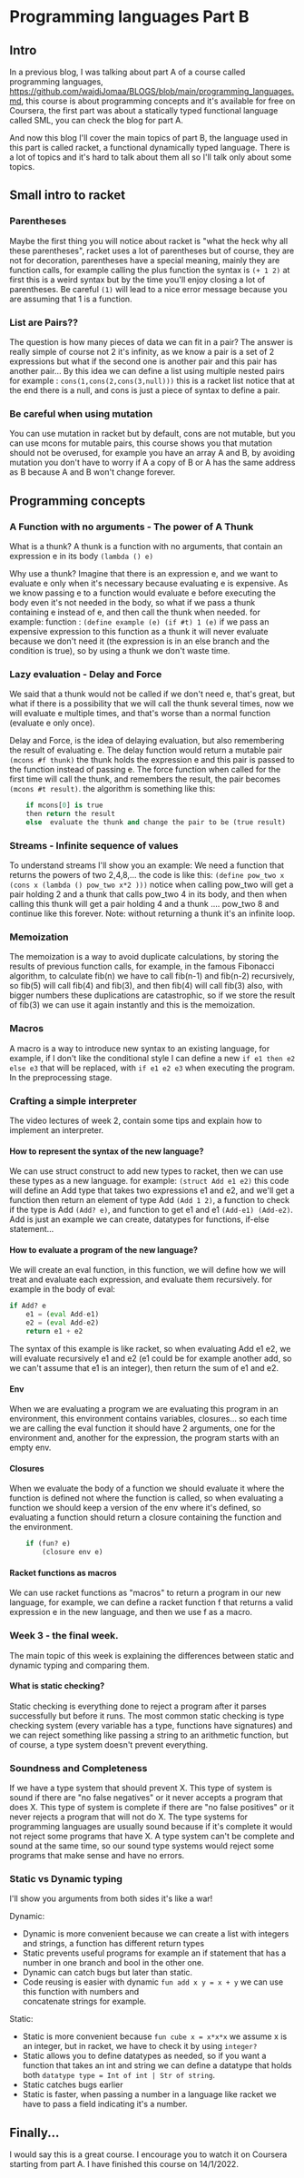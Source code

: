 # Programming languages Part B

## Intro

In a previous blog, I was talking about part A of a course called programming languages,
https://github.com/wajdiJomaa/BLOGS/blob/main/programming_languages.md, this course is about 
programming concepts and it's available for free on Coursera, the first part was about a 
statically typed functional language called SML, you can check the blog for part A. 

And now this blog I'll cover the main topics of part B, the language used in this part
is called racket, a functional dynamically typed language. There is a lot of topics and 
it's hard to talk about them all so I'll talk only about some topics.

## Small intro to racket

### Parentheses

Maybe the first thing you will notice about racket is "what the heck why all these parentheses",
racket uses a lot of parentheses but of course, they are not for decoration, parentheses have a 
special meaning, mainly they are function calls, for example calling the plus function the syntax is 
`(+ 1 2)` at first this is a weird syntax but by the time you'll enjoy closing a lot of parentheses.
Be careful `(1)` will lead to a nice error message because you are assuming that 1 is a function.

### List are Pairs??

The question is how many pieces of data we can fit in a pair? 
The answer is really simple of course not 2 it's infinity, as we know a pair is a set of 2 expressions
but what if the second one is another pair and this pair has another pair... 
By this idea we can define a list using multiple nested pairs for example :
`cons(1,cons(2,cons(3,null)))` this is a racket list notice that at the end there is a null, and cons
is just a piece of syntax to define a pair.

### Be careful when using mutation

You can use mutation in racket but by default, cons are not mutable, but you can use mcons
for mutable pairs, this course shows you that mutation should not be overused, for example 
you have an array A and B, by avoiding mutation you don't have to worry if A a copy of B or 
A has the same address as B because A and B won't change forever. 

## Programming concepts 

### A Function with no arguments - The power of A Thunk

What is a thunk? A thunk is a function with no arguments, that contain an expression e in its body 
`(lambda () e)` 

Why use a thunk? Imagine that there is an expression e, and we want to evaluate e only when it's necessary because evaluating e is expensive. As we know passing e to a function would evaluate e before
executing the body even it's not needed in the body, so what if we pass a thunk containing e instead of e, and then call the thunk when needed. for example:
function :
`(define example (e) (if #t) 1 (e)`
if we pass an expensive expression to this function as a thunk it will never evaluate because 
we don't need it (the expression is in an else branch and the condition is true), so by using a thunk
we don't waste time.

### Lazy evaluation - Delay and Force

We said that a thunk would not be called if we don't need e, that's great, but what if 
there is a possibility that we will call the thunk several times, now we will evaluate e
multiple times, and that's worse than a normal function (evaluate e only once).

Delay and Force, is the idea of delaying evaluation, but also remembering the result of evaluating e.
The delay function would return a mutable pair `(mcons #f thunk)` the thunk holds the expression e 
and this pair is passed to the function instead of passing e. The force function when called for the first 
time will call the thunk, and remembers the result, the pair becomes `(mcons #t result)`. 
the algorithm is something like this:
```python 
    if mcons[0] is true 
    then return the result  
    else  evaluate the thunk and change the pair to be (true result) 
```

### Streams - Infinite sequence of values

To understand streams I'll show you an example: We need a function that returns the powers of two
2,4,8,... the code is like this:
`(define pow_two x  (cons x (lambda () pow_two x*2 )))`
notice when calling pow_two will get a pair holding 2 and a thunk that calls pow_two 4 in its body,
and then when calling this thunk will get a pair holding 4 and a thunk .... pow_two 8 and continue like
this forever.
Note: without returning a thunk it's an infinite loop.

### Memoization

The memoization is a way to avoid duplicate calculations, by storing the results of previous function calls,
for example, in the famous Fibonacci algorithm, to calculate fib(n) we have to call fib(n-1) and fib(n-2) recursively, so fib(5) will call fib(4) and fib(3), and then fib(4) will call fib(3) also, with bigger numbers these duplications are catastrophic, so if we store the result of fib(3) we can use it again instantly and this is the memoization.

### Macros 

A macro is a way to introduce new syntax to an existing language, for example, if I don't 
like the conditional style I can define a new `if e1 then e2 else e3` that will be replaced,
with `if e1 e2 e3` when executing the program. In the preprocessing stage.

### Crafting a simple interpreter 

The video lectures of week 2, contain some tips and explain how to implement an interpreter.


#### How to represent the syntax of the new language?

We can use struct construct to add new types to racket, then we can use these types as a new language.
for example: `(struct Add e1 e2)` this code will define an Add type that takes two expressions e1 and e2,
and we'll get a function then return an element of type Add `(Add 1 2)`, a function to check if the type is
Add `(Add? e)`, and function to get e1 and e1 `(Add-e1) (Add-e2)`.
Add is just an example we can create, datatypes for functions, if-else statement...
 

#### How to evaluate a program of the new language?

We will create an eval function, in this function, we will define how we will treat and evaluate each expression, and evaluate them recursively. for example in the body of eval:

```python
if Add? e
    e1 = (eval Add-e1) 
    e2 = (eval Add-e2)
    return e1 + e2
```
The syntax of this example is like racket, so when evaluating Add e1 e2, we will evaluate recursively 
e1 and e2 (e1 could be for example another add, so we can't assume that e1 is an integer), then return the sum of e1 and e2. 

#### Env

When we are evaluating a program we are evaluating this program in an environment, this environment 
contains variables, closures... so each time we are calling the eval function it should have
2 arguments, one for the environment and, another for the expression, the program starts with an empty env.

#### Closures

When we evaluate the body of a function we should evaluate it where the function is defined not where 
the function is called, so when evaluating a function we should keep a version of the env where it's defined, so evaluating a function should return a closure containing the function and the environment. 

```python
    if (fun? e)
        (closure env e)
```
#### Racket functions as macros

We can use racket functions as "macros" to return a program in our new language,
for example, we can define a racket function f that returns a valid expression e in the new language, and then we use f as a macro.  

### Week 3 - the final week.

The main topic of this week is explaining the differences between static and dynamic typing and comparing
them.

#### What is static checking?

Static checking is everything done to reject a program after it parses successfully but before it runs.
The most common static checking is type checking system (every variable has a type, functions have signatures)
and we can reject something like passing a string to an arithmetic function, but of course, a type system doesn't 
prevent everything.

### Soundness and Completeness

If we have a type system that should prevent X.
This type of system is sound if there are "no false negatives" or it never accepts a program that does X.
This type of system is complete if there are "no false positives" or it never rejects a program that will not do X.
The type systems for programming languages are usually sound because if it's complete it would not reject some 
programs that have X. 
A type system can't be complete and sound at the same time, so our sound type systems would reject some
programs that make sense and have no errors.
 
### Static vs Dynamic typing

I'll show you arguments from both sides it's like a war!

Dynamic:
- Dynamic is more convenient because we can create a list with integers and strings, a function has different
return types
- Static prevents useful programs for example an if statement that has a number in one branch and bool in the
other one.
- Dynamic can catch bugs but later than static.
- Code reusing is easier with dynamic `fun add x y = x + y` we can use this function with numbers and  
concatenate strings for example.

Static:
- Static is more convenient because `fun cube x = x*x*x` we assume x is an integer, but in racket, we have to check
it by using `integer?`
- Static allows you to define datatypes as needed, so if you want a function that takes an int and string 
we can define a datatype that holds both `datatype type = Int of int | Str of string`.
- Static catches bugs earlier
- Static is faster, when passing a number in a language like  racket we have to pass a field indicating 
it's a number.

## Finally...

I would say this is a great course. I encourage you to watch it on Coursera starting from part A.
I have finished this course on 14/1/2022.
